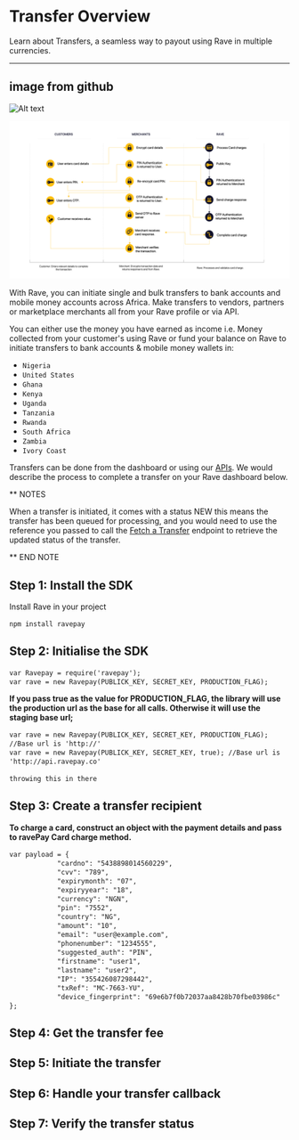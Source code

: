 # Transfer Overview

Learn about Transfers, a seamless way to payout using Rave in multiple currencies.
***

## image from github
![Alt text](https://about.canva.com/wp-content/uploads/sites/3/2016/08/Band-Logo.png)



![3D FLOW](assets/images/Slide1.png)



With Rave, you can initiate single and bulk transfers to bank accounts and mobile money accounts across Africa. Make transfers to vendors, partners or marketplace merchants all from your Rave profile or via API. 

You can either use the money you have earned as income i.e. Money collected from your customer's using Rave or fund your balance on Rave to initiate transfers to bank accounts & mobile money wallets in:

- `Nigeria` 
- `United States`
- `Ghana`  
- `Kenya` 
- `Uganda` 
- `Tanzania`
- `Rwanda`
- `South Africa`
- `Zambia`
- `Ivory Coast`

Transfers can be done from the dashboard or using our [APIs](https://flutterwavedevelopers.readme.io/v2.0/reference#how-transfers-work). We would describe the process to complete a transfer on your Rave dashboard below.


** NOTES

<div class="notes">
When a transfer is initiated, it comes with a status NEW this means the transfer has been queued for processing, and you would need to use the reference you passed to call the <a href="#">Fetch a Transfer</a> endpoint to retrieve the updated status of the transfer.
</div>

** END NOTE


Step 1: Install the SDK
------
Install Rave in your project

```
npm install ravepay
```

Step 2: Initialise the SDK
------

```
var Ravepay = require('ravepay');
var rave = new Ravepay(PUBLICK_KEY, SECRET_KEY, PRODUCTION_FLAG);
```

**If you pass true as the value for **PRODUCTION_FLAG**, the library will use the production url
as the base for all calls. Otherwise it will use the staging base url;**


```
var rave = new Ravepay(PUBLICK_KEY, SECRET_KEY, PRODUCTION_FLAG); //Base url is 'http://'
var rave = new Ravepay(PUBLICK_KEY, SECRET_KEY, true); //Base url is 'http://api.ravepay.co'
```

`throwing this in there`

Step 3: Create a transfer recipient
-------
**To charge a card, construct an object with the payment details and pass to
ravePay Card charge method.**

```
var payload = {
            "cardno": "5438898014560229",
            "cvv": "789",
            "expirymonth": "07",
            "expiryyear": "18",
            "currency": "NGN",
            "pin": "7552",
            "country": "NG",
            "amount": "10",
            "email": "user@example.com",
            "phonenumber": "1234555",
            "suggested_auth": "PIN",
            "firstname": "user1",
            "lastname": "user2",
            "IP": "355426087298442",
            "txRef": "MC-7663-YU",
            "device_fingerprint": "69e6b7f0b72037aa8428b70fbe03986c"
};
```


Step 4: Get the transfer fee
------------


Step 5: Initiate the transfer
---------


Step 6: Handle your transfer callback
--------


Step 7: Verify the transfer status
-------


